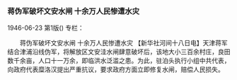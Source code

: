 ### 蒋伪军破坏文安水闸  十余万人民惨遭水灾

1946-06-23
第1版()
专栏：

　　蒋伪军破坏文安水闸
    十余万人民惨遭水灾
    【新华社河间十八日电】天津蒋军结合津浦沿线伪军，将解放区文安洼水闸肆意破坏后，该地大小三百余村庄，良田数千余亩，人口十一万余，即临洪水泛滥之患。为此，驻泊头执行小组中共代表，向政府代表糜洛汉提出严重抗议，要求政府方面立即修复水闸，赔偿人民损失。
